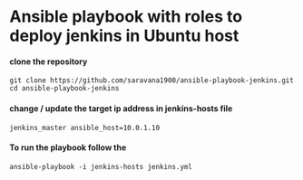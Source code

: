 # Ansible playbook with roles to deploy jenkins in Ubuntu host

#### clone the repository
```
git clone https://github.com/saravana1900/ansible-playbook-jenkins.git
cd ansible-playbook-jenkins

```
#### change / update the target ip address in jenkins-hosts file

```
jenkins_master ansible_host=10.0.1.10

```

#### To run the playbook follow the 
```
ansible-playbook -i jenkins-hosts jenkins.yml

```

